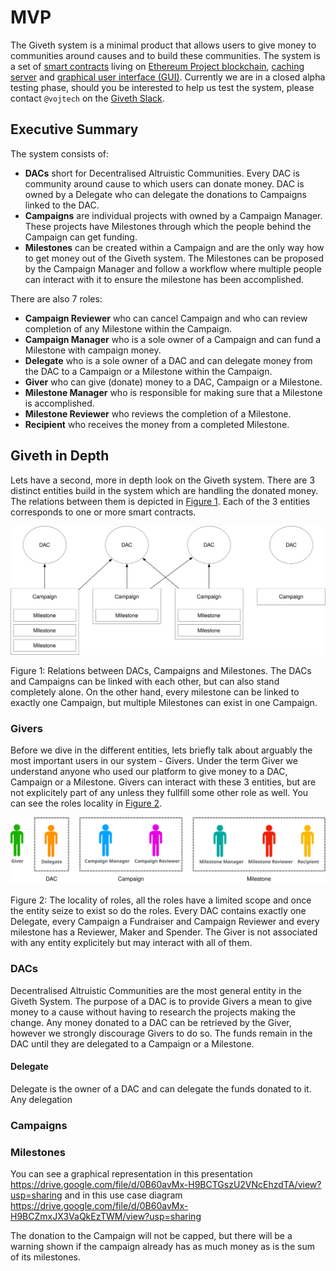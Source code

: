 # MVP

The Giveth system is a minimal product that allows users to give money to communities around causes and to build these communities. The system is a set of [smart contracts]() living on [Ethereum Project blockchain](https://ethereum.org), [caching server]() and [graphical user interface (GUI)](). Currently we are in a closed alpha testing phase, should you be interested to help us test the system, please contact `@vojtech` on the [Giveth Slack](http://slack.giveth.io/).

## Executive Summary

The system consists of:
- **DACs** short for Decentralised Altruistic Communities. Every DAC is community around cause to which users can donate money. DAC is owned by a Delegate who can delegate the donations to Campaigns linked to the DAC.
- **Campaigns** are individual projects with owned by a Campaign Manager. These projects have Milestones through which the people behind the Campaign can get funding.
- **Milestones** can be created within a Campaign and are the only way how to get money out of the Giveth system. The Milestones can be proposed by the Campaign Manager and follow a workflow where multiple people can interact with it to ensure the milestone has been accomplished.

There are also 7 roles:
- **Campaign Reviewer** who can cancel Campaign and who can review completion of any Milestone within the Campaign.
- **Campaign Manager** who is a sole owner of a Campaign and can fund a Milestone with campaign money.
- **Delegate** who is a sole owner of a DAC and can delegate money from the DAC to a Campaign or a Milestone within the Campaign.
- **Giver** who can give (donate) money to a DAC, Campaign or a Milestone.
- **Milestone Manager** who is responsible for making sure that a Milestone is accomplished.
- **Milestone Reviewer** who reviews the completion of a Milestone.
- **Recipient** who receives the money from a completed Milestone.

## Giveth in Depth

Lets have a second, more in depth look on the Giveth system. There are 3 distinct entities build in the system which are handling the donated money. The relations between them is depicted in [Figure 1](#mvp-fig-relations). Each of the 3 entities corresponds to one or more smart contracts.

![Relations between DACs, Campaigns and Milestones](../images/mvp-relations.svg)

<a name="mvp-fig-relations">Figure 1</a>: Relations between DACs, Campaigns and Milestones. The DACs and Campaigns can be linked with each other, but can also stand completely alone. On the other hand, every milestone can be linked to exactly one Campaign, but multiple Milestones can exist in one Campaign.

### Givers

Before we dive in the different entities, lets briefly talk about arguably the most important users in our system - Givers. Under the term Giver we understand anyone who used our platform to give money to a DAC, Campaign or a Milestone. Givers can interact with these 3 entities, but are not explicitely part of any unless they fullfill some other role as well. You can see the roles locality in [Figure 2](#mvp-fig-role-locality).

![Relations between DACs, Campaigns and Milestones](../images/mvp-role-locality.svg)

<a name="mvp-fig-role-locality">Figure 2</a>: The locality of roles, all the roles have a limited scope and once the entity seize to exist so do the roles. Every DAC contains exactly one Delegate, every Campaign a Fundraiser and Campaign Reviewer and every milestone has a Reviewer, Maker and Spender. The Giver is not associated with any entity explicitely but may interact with all of them.

### DACs
Decentralised Altruistic Communities are the most general entity in the Giveth System. The purpose of a DAC is to provide Givers a mean to give money to a cause without having to research the projects making the change. Any money donated to a DAC can be retrieved by the Giver, however we strongly discourage Givers to do so. The funds remain in the DAC until they are delegated to a Campaign or a Milestone.

#### Delegate
Delegate is the owner of a DAC and can delegate the funds donated to it. Any delegation

### Campaigns

### Milestones


You can see a graphical representation in this presentation https://drive.google.com/file/d/0B60avMx-H9BCTGszU2VNcEhzdTA/view?usp=sharing and in this use case diagram https://drive.google.com/file/d/0B60avMx-H9BCZmxJX3VaQkEzTWM/view?usp=sharing


 The donation to the Campaign will not be capped, but there will be a warning shown if the campaign already has as much money as is the sum of its milestones.
